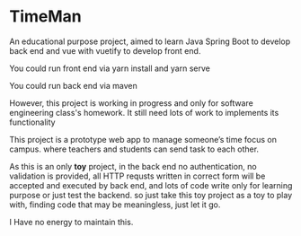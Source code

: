 # TimeMan

 An educational purpose project, aimed to learn Java Spring Boot to develop back end and vue with vuetify to develop front end.

 You could run front end via yarn install and yarn serve

 You could run back end via maven

 However, this project is working in progress and only for software engineering class's homework. It still need lots of work to implements its functionality

This project is a prototype web app to manage someone’s time focus on campus. where teachers and students can send task to each other.

As this is an only **toy** project, in the back end no authentication, no validation is provided, all HTTP requsts written in correct form will be accepted and executed by back end, and lots of code write only for learning purpose or just test the backend. so just take this toy project as a toy to play with, finding code that may be meaningless, just let it go.

I Have no energy to maintain this. 
